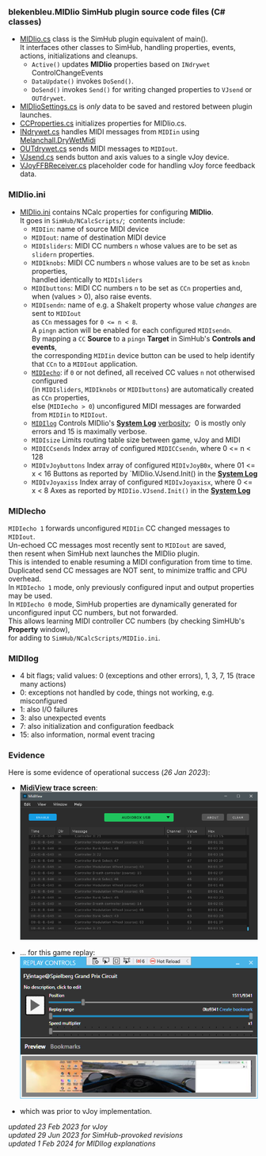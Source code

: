 ### blekenbleu.MIDIio SimHub plugin source code files (C# classes)
- [MIDIio.cs](../MIDIio.cs) class is the SimHub plugin equivalent of main().   
  It interfaces other classes to SimHub, handling properties, events, actions, initializations and cleanups.  
  - `Active()` updates **MIDIio** properties based on `INdrywet` ControlChangeEvents  
  - `DataUpdate()` invokes `DoSend()`.
  - `DoSend()` invokes `Send()` for writing changed properties to `VJsend` or `OUTdrywet`.   
- [MIDIioSettings.cs](../MIDIioSettings.cs) is *only* data to be saved and restored between plugin launches.  
- [CCProperties.cs](../CCProperties.cs) initializes properties for MIDIio.cs.  
- [INdrywet.cs](../INdrywet.cs) handles MIDI messages from `MIDIin`
  using [Melanchall.DryWetMidi](https://github.com/melanchall/drywetmidi)  
- [OUTdrywet.cs](../OUTdrywet.cs) sends MIDI messages to `MIDIout`.  
- [VJsend.cs](../VJsend.cs) sends button and axis values to a single vJoy device.
- [VJoyFFBReceiver.cs](../VJoyFFBReceiver.cs) placeholder code for handling vJoy force feedback data.

### MIDIio.ini
- [MIDIio.ini](../NCalcScripts/MIDIio.ini) contains NCalc properties for configuring **MIDIio**.  
  It goes in `SimHub/NCalcScripts/`;&nbsp;  contents include:
  - `MIDIin`:        name of source MIDI device
  - `MIDIout`:       name of destination MIDI device
  - `MIDIsliders`:   MIDI CC numbers `n` whose values are to be set as `slidern` properties.  
  - `MIDIknobs`:     MIDI CC numbers `n` whose values are to be set as `knobn` properties,  
                     handled identically to `MIDIsliders`  
  - `MIDIbuttons`:   MIDI CC numbers `n` to be set as `CCn` properties and, when (values > 0), also raise events.  
  - `MIDIsendn`:     name of e.g. a ShakeIt property whose value *changes* are sent to `MIDIout`  
                      as `CCn` messages for `0 <= n < 8`.  
                     A `pingn` action will be enabled for each configured `MIDIsendn`.  
                     By mapping a `CC` **Source** to a `pingn` **Target** in SimHub's **Controls and events**,  
                     the corresponding `MIDIin` device button can be used
                     to help identify that `CCn` to a `MIDIout` application.  
  - [`MIDIecho`](#midiecho):      if `0` or not defined, all received CC values `n` not otherwised configured  
                     (in `MIDIsliders`, `MIDIknobs` or `MIDIbuttons`) are automatically created as `CCn` properties,  
                     else (`MIDIecho > 0`) unconfigured MIDI messages are forwarded from `MIDIin` to `MIDIout`.
  - [`MIDIlog`](#midilog)        Controls MIDIio's **[System Log](SimHub.txt)** [verbosity](#midilog);&nbsp; 0 is mostly only errors and 15 is maximally verbose.  
  - `MIDIsize`	     Limits routing table size between game, vJoy and MIDI
  - `MIDICCsends`    Index array of configured `MIDICCsendn`, where 0 <= n < 128
  - `MIDIvJoybuttons` Index array of configured `MIDIvJoyB0x`, where 01 <= x < 16 Buttons
                     as reported by `MIDIio.VJsend.Init() in the **[System Log](SimHub.txt)**
  - `MIDIvJoyaxiss`   Index array of configured `MIDIvJoyaxisx`, where 0 <= x < 8 Axes
                     as reported by `MIDIio.VJsend.Init()` in the **[System Log](SimHub.txt)**  

### MIDIecho
`MIDIecho 1` forwards unconfigured `MIDIin` CC changed messages to `MIDIout`.  
Un-echoed CC messages most recently sent to `MIDIout` are saved,  
then resent when SimHub next launches the MIDIio plugin.  
This is intended to enable resuming a MIDI configuration from time to time.  
Duplicated send CC messages are NOT sent, to minimize traffic and CPU overhead.  
In `MIDIecho 1` mode, only previously configured input and output properties may be used.  
In `MIDIecho 0` mode, SimHub properties are dynamically generated for unconfigured input CC numbers, but not forwarded.  
This allows learning MIDI controller CC numbers (by checking SimHUb's **Property** window),  
for adding to `SimHub/NCalcScripts/MIDIio.ini`.  

### MIDIlog
- 4 bit flags; valid values: 0 (exceptions and other errors), 1, 3, 7, 15 (trace many actions)
- 0: exceptions not handled by code, things not working, e.g. misconfigured
- 1: also I/O failures
- 3: also unexpected events
- 7: also initialization and configuration feedback
- 15: also information, normal event tracing

### Evidence
Here is some evidence of operational success (*26 Jan 2023*):  
- **[MidiView](https://hautetechnique.com/midi/midiview/) trace screen**:  
![](MidiView.png)  

- ... for this game replay:  
![](replay.png)  

- which was prior to vJoy implementation.  

 *updated 23 Feb 2023 for vJoy*  
 *updated 29 Jun 2023 for SimHub-provoked revisions*  
 *updated 1 Feb 2024 for MIDIlog explanations*

